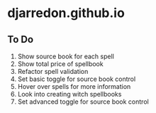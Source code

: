 # djarredon.github.io


## To Do
1. Show source book for each spell
2. Show total price of spellbook
3. Refactor spell validation
4. Set basic toggle for source book control
5. Hover over spells for more information
6. Look into creating witch spellbooks
7. Set advanced toggle for source book control
